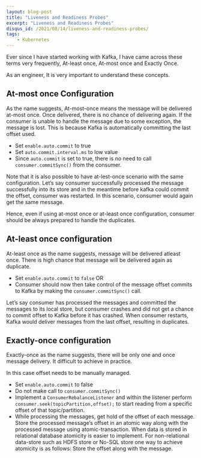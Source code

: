 ```yaml
---
layout: blog-post
title: "Liveness and Readiness Probes"
excerpt: "Liveness and Readiness Probes"
disqus_id: /2021/08/14/liveness-and-readiness-probes/
tags:
    - Kubernetes
---
```


Ever since I have started working with Kafka, I have came across these terms very frequently, At-least once, At-most once and Exactly Once.

As an engineer, It is very important to understand these concepts.
## At-most once Configuration

As the name suggests, At-most-once means the message will be delivered at-most once. Once delivered, there is no chance of delivering again. If the consumer is unable to handle the message due to some exception, the message is lost. This is because Kafka is automatically committing the last offset used.

* Set `enable.auto.commit` to true
* Set `auto.commit.interval.ms` to low value
* Since `auto.commit` is set to true, there is no need to call `consumer.commitSync()` from the consumer.


Note that it is also possible to have at-lest-once scenario with the same configuration. Let’s say consumer successfully processed the message successfully into its store and in the meantime before kafka could commit the offset, consumer was restarted. In this scenario, consumer would again get the same message.


Hence, even if using at-most once or at-least once configuration, consumer should be always prepared to handle the duplicates.

## At-least once configuration
At-least once as the name suggests, message will be delivered atleast once. There is high chance that message will be delivered again as duplicate.

* Set `enable.auto.commit` to `false` OR
* Consumer should now then take control of the message offset commits to Kafka by making the `consumer.commitSync()` call.

Let’s say consumer has processed the messages and committed the messages to its local store, but consumer crashes and did not get a chance to commit offset to Kafka before it has crashed. When consumer restarts, Kafka would deliver messages from the last offset, resulting in duplicates.

## Exactly-once configuration

Exactly-once as the name suggests, there will be only one and once message delivery. It difficult to achieve in practice.

In this case offset needs to be manually managed.

* Set `enable.auto.commit` to false
* Do not make call to `consumer.commitSync()`
* Implement a `ConsumerRebalanceListener` and within the listener perform `consumer.seek(topicPartition,offset);` to start reading from a specific offset of that topic/partition.
* While processing the messages, get hold of the offset of each message. Store the processed message’s offset in an atomic way along with the processed message using atomic-transaction. When data is stored in relational database atomicity is easier to implement. For non-relational data-store such as HDFS store or No-SQL store one way to achieve atomicity is as follows: Store the offset along with the message.